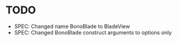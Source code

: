 TODO
====

- SPEC: Changed name BonoBlade to BladeView
- SPEC: Changed BonoBlade construct arguments to options only